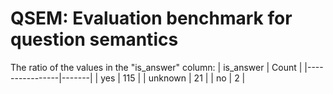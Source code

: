 # QSEM: Evaluation benchmark for question semantics


The ratio of the values in the "is_answer" column: 
| is_answer | Count |
|----------------|-------|
| yes            | 115   |
| unknown        | 21    |
| no             | 2     |
